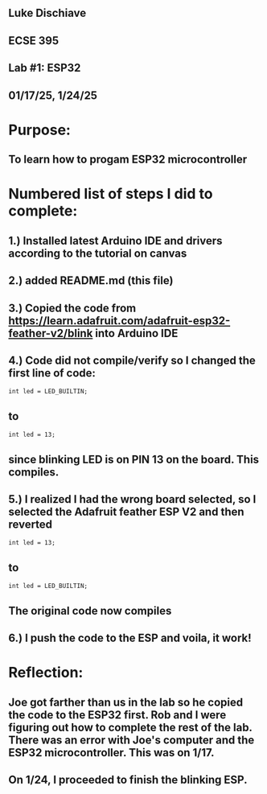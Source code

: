 ## Luke Dischiave
## ECSE 395 
## Lab #1: ESP32
## 01/17/25, 1/24/25

# Purpose: 
## To learn how to progam ESP32 microcontroller 

# Numbered list of steps I did to complete:
## 1.) Installed latest Arduino IDE and drivers according to the tutorial on canvas
## 2.) added README.md (this file)
## 3.) Copied the code from https://learn.adafruit.com/adafruit-esp32-feather-v2/blink into Arduino IDE
## 4.) Code did not compile/verify so I changed the first line of code: 
	int led = LED_BUILTIN;
## to 
	int led = 13;
## since blinking LED is on PIN 13 on the board. This compiles.
## 5.) I realized I had the wrong board selected, so I selected the Adafruit feather ESP V2 and then reverted 
	int led = 13;
## to
	int led = LED_BUILTIN;
## The original code now compiles
## 6.) I push the code to the ESP and voila, it work!

# Reflection:
## Joe got farther than us in the lab so he copied the code to the ESP32 first. Rob and I were figuring out how to complete the rest of the lab. There was an error with Joe's computer and the ESP32 microcontroller. This was on 1/17.

## On 1/24, I proceeded to finish the blinking ESP. 
